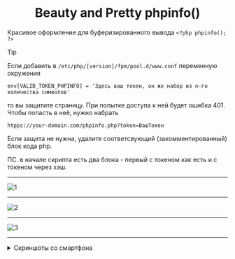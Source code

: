 <h1 align="center" color="#AFFFAF">Beauty and Pretty phpinfo()</h1>

Красивое оформление для буферизированного вывода `<?php phpinfo(); ?>`




> [!TIP]
> Если добавить в     `/etc/php/[version]/fpm/pool.d/www.conf` переменную окружения
>
>     env[VALID_TOKEN_PHPINFO] = 'Здесь ваш токен, он же набор из n-го количества символов'
>
> то вы защитите страницу. При попытке доступа к ней будет ошибка 401. Чтобы попасть в неё, нужно набрать
>
>     htpps://your-domain.com/phpinfo.php?token=ВашТокен
>    
> Если защита не нужна, удалите соответсвующий (закомментированный) блок кода php.
>
> ПС. в начале скрипта есть два блока - первый с токеном как есть и с токеном через хэш.


<hr>


![1](https://github.com/user-attachments/assets/55510f04-968e-4eec-b1ca-9d772458af95)


<hr>


![2](https://github.com/user-attachments/assets/face289c-2bdb-4539-af03-9494ee5fcdfd)


<hr>


![3](https://github.com/user-attachments/assets/6a87bf8c-3a37-4de4-82e0-65abe906897b)


<hr>


<details>
 <summary>Скриншоты со смартфона</summary>

<table>
  <tr>
    <th><center></center></th>
    <th><center></center></th>
    <th><center></center></th>
    <th><center></center></th>
  </tr>
  <tr>
    <td><center><img src="https://github.com/user-attachments/assets/d1a056e7-5208-4b88-b985-895c5f5264ae" height="400"></center></td>
    <td><center><img src="https://github.com/user-attachments/assets/3cf359d4-2ef4-4b1b-bad4-d2aea519c2e2" height="400"></center></td>
    <td><center><img src="https://github.com/user-attachments/assets/430d544c-f9ac-49f9-a6c7-89637e381a0f" height="400"></center></td>
    <td><center><img src="https://github.com/user-attachments/assets/25307b23-cd3a-4405-a59d-1b7bf23cec4d" height="400"></center></td>
  </tr>
</table>

</details>
